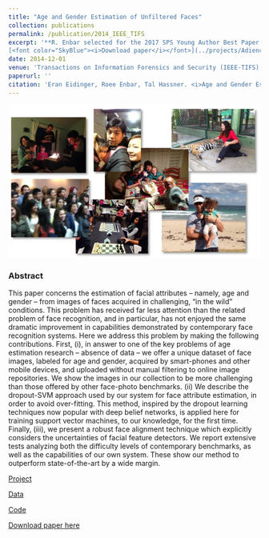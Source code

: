 ```yaml
---
title: "Age and Gender Estimation of Unfiltered Faces"
collection: publications
permalink: /publication/2014_IEEE_TIFS
excerpt: '**R. Enbar selected for the 2017 SPS Young Author Best Paper Award by the IEEE Signal Processing Society.**<br/><br/>
[<font color="SkyBlue"><i>Download paper</i></font>](../projects/Adience/EidingerEnbarHassner_tifs.pdf)'
date: 2014-12-01
venue: 'Transactions on Information Forensics and Security (IEEE-TIFS), special issue on Facial Biometrics in the Wild, Volume 9, Issue 12, pages 2170 - 2179'
paperurl: ''
citation: 'Eran Eidinger, Roee Enbar, Tal Hassner. <i>Age and Gender Estimation of Unfiltered Faces.</i> Transactions on Information Forensics and Security (IEEE-TIFS), special issue on Facial Biometrics in the Wild, Volume 9, Issue 12, pages 2170 - 2179, 2014.'
---
```


<img src='../projects/Adience/teaser.jpg'>

### Abstract
This paper concerns the estimation of facial attributes – namely, age and gender – from images of faces acquired in challenging, “in the wild” conditions. This problem has received far less attention than the related problem of face recognition, and in particular, has not enjoyed the same dramatic improvement in capabilities demonstrated by contemporary face recognition systems. Here we address this problem by making the following contributions. First, (i), in answer to one of the key problems of age estimation research – absence of data – we offer a unique dataset of face images, labeled for age and gender, acquired by smart-phones and other mobile devices, and uploaded without manual filtering to online image repositories. We show the images in our collection to be more challenging than those offered by other face-photo benchmarks. (ii) We describe the dropout-SVM approach used by our system for face attribute estimation, in order to avoid over-fitting. This method, inspired by the dropout learning techniques now popular with deep belief networks, is applied here for training support vector machines, to our knowledge, for the first time. Finally, (iii), we present a robust face alignment technique which explicitly considers the uncertainties of facial feature detectors. We report extensive tests analyzing both the difficulty levels of contemporary benchmarks, as well as the capabilities of our own system. These show our method to outperform state-of-the-art by a wide margin. 

[Project](https://www.openu.ac.il/home/hassner/Adience/)

[Data](https://www.openu.ac.il/home/hassner/Adience/data.html)

[Code](https://www.openu.ac.il/home/hassner/Adience/code.html#inplanealign)

[Download paper here](../projects/Adience/EidingerEnbarHassner_tifs.pdf)
